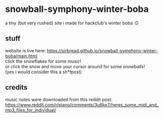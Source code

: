 # snowball-symphony-winter-boba
a tiny (but very rushed) site i made for hackclub's winter boba :D

## stuff
website is live here: https://sirbread.github.io/snowball-symphony-winter-boba/main.html <br>
click the snowflakes for some _music_! <br>
or click the snow and move your cursor around for some _snowballs_! <br>
(yes i would consider this a sh*tpost)

## credits
music notes were downloaded from this reddit post: https://www.reddit.com/r/piano/comments/3u6ke7/heres_some_midi_and_mp3_files_for_individual/

